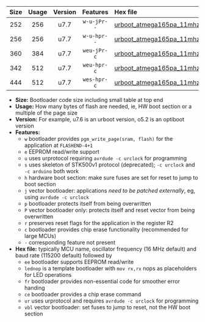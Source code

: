 |Size|Usage|Version|Features|Hex file|
|:-:|:-:|:-:|:-:|:--|
|252|256|u7.7|`w-u-jPr--`|[urboot_atmega165pa_11mhz0592_230400bps_lednop_ur_vbl.hex](https://raw.githubusercontent.com/stefanrueger/urboot.hex/main/mcus/atmega165pa/fcpu_11mhz0592/230400_bps/urboot_atmega165pa_11mhz0592_230400bps_lednop_ur_vbl.hex)|
|256|256|u7.7|`w-u-hpr--`|[urboot_atmega165pa_11mhz0592_230400bps_lednop_fr_ur.hex](https://raw.githubusercontent.com/stefanrueger/urboot.hex/main/mcus/atmega165pa/fcpu_11mhz0592/230400_bps/urboot_atmega165pa_11mhz0592_230400bps_lednop_fr_ur.hex)|
|360|384|u7.7|`weu-jPr-c`|[urboot_atmega165pa_11mhz0592_230400bps_ee_lednop_fr_ce_ur_vbl.hex](https://raw.githubusercontent.com/stefanrueger/urboot.hex/main/mcus/atmega165pa/fcpu_11mhz0592/230400_bps/urboot_atmega165pa_11mhz0592_230400bps_ee_lednop_fr_ce_ur_vbl.hex)|
|342|512|u7.7|`weu-hpr-c`|[urboot_atmega165pa_11mhz0592_230400bps_ee_lednop_fr_ce_ur.hex](https://raw.githubusercontent.com/stefanrueger/urboot.hex/main/mcus/atmega165pa/fcpu_11mhz0592/230400_bps/urboot_atmega165pa_11mhz0592_230400bps_ee_lednop_fr_ce_ur.hex)|
|444|512|u7.7|`wes-hpr-c`|[urboot_atmega165pa_11mhz0592_230400bps_ee_lednop_fr_ce.hex](https://raw.githubusercontent.com/stefanrueger/urboot.hex/main/mcus/atmega165pa/fcpu_11mhz0592/230400_bps/urboot_atmega165pa_11mhz0592_230400bps_ee_lednop_fr_ce.hex)|

- **Size:** Bootloader code size including small table at top end
- **Usage:** How many bytes of flash are needed, ie, HW boot section or a multiple of the page size
- **Version:** For example, u7.6 is an urboot version, o5.2 is an optiboot version
- **Features:**
  + `w` bootloader provides `pgm_write_page(sram, flash)` for the application at `FLASHEND-4+1`
  + `e` EEPROM read/write support
  + `u` uses urprotocol requiring `avrdude -c urclock` for programming
  + `s` uses skeleton of STK500v1 protocol (deprecated); `-c urclock` and `-c arduino` both work
  + `h` hardware boot section: make sure fuses are set for reset to jump to boot section
  + `j` vector bootloader: applications *need to be patched externally*, eg, using `avrdude -c urclock`
  + `p` bootloader protects itself from being overwritten
  + `P` vector bootloader only: protects itself and reset vector from being overwritten
  + `r` preserves reset flags for the application in the register R2
  + `c` bootloader provides chip erase functionality (recommended for large MCUs)
  + `-` corresponding feature not present
- **Hex file:** typically MCU name, oscillator frequency (16 MHz default) and baud rate (115200 default) followed by
  + `ee` bootloader supports EEPROM read/write
  + `lednop` is a template bootloader with `mov rx,rx` nops as placeholders for LED operations
  + `fr` bootloader provides non-essential code for smoother error handing
  + `ce` bootloader provides a chip erase command
  + `ur` uses urprotocol and requires `avrdude -c urclock` for programming
  + `vbl` vector bootloader: set fuses to jump to reset, not the HW boot section
